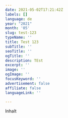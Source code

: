 ```yaml
---
date: 2021-05-02T17:21:42Z
labels: []
language: de
year: "2021"
month: '05'
slug: test-123
typeName: ''
title: Test 123
subTitle: ''
seoTitle: ''
ogTitle: ''
description: TEst
excerpt: ''
image: ''
ogImage: ''
focusKeyword: ''
advertisement: false
affiliate: false
languageLink: ''

---
```

Inhalt